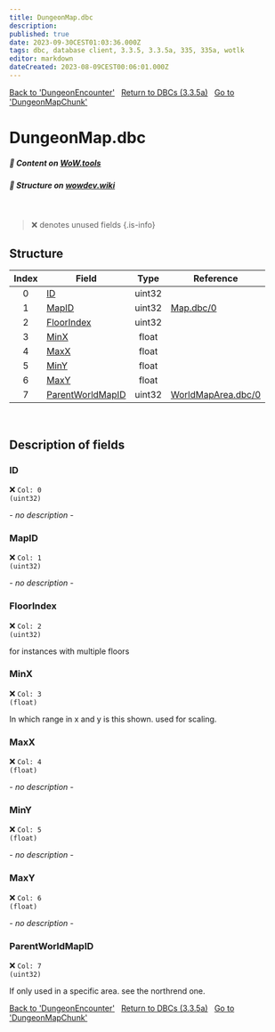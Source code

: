 ```yaml
---
title: DungeonMap.dbc
description:
published: true
date: 2023-09-30CEST01:03:36.000Z
tags: dbc, database client, 3.3.5, 3.3.5a, 335, 335a, wotlk
editor: markdown
dateCreated: 2023-08-09CEST00:06:01.000Z
---
```

<a href="https://trinitycore.info/files/DBC/335/dungeonencounter" class="mt-5 v-btn v-btn--depressed v-btn--flat v-btn--outlined theme--light v-size--default darkblue--text text--lighten-3"><span class="v-btn__content"><i aria-hidden="true" class="v-icon notranslate v-icon--left mdi mdi-arrow-left theme--light"></i><span>Back to 'DungeonEncounter'</span></span></a>&nbsp;&nbsp;&nbsp;<a href="https://trinitycore.info/files/DBC/335/DBC" class="mt-5 v-btn v-btn--depressed v-btn--flat v-btn--outlined theme--light v-size--default darkblue--text text--lighten-3"><span class="v-btn__content"><i aria-hidden="true" class="v-icon notranslate v-icon--left mdi mdi-home-outline theme--light"></i><span>Return to DBCs (3.3.5a)</span></span></a>&nbsp;&nbsp;&nbsp;<a href="https://trinitycore.info/files/DBC/335/dungeonmapchunk" class="mt-5 v-btn v-btn--depressed v-btn--flat v-btn--outlined theme--light v-size--default darkblue--text text--lighten-3"><span class="v-btn__content"><span>Go to 'DungeonMapChunk'</span><i aria-hidden="true" class="v-icon notranslate v-icon--right mdi mdi-arrow-right theme--light"></i></span></a>

# DungeonMap.dbc
##### :open_book: Content on [WoW.tools](https://wow.tools/dbc/?dbc=dungeonmap&build=3.3.5.12340)
##### :pencil: Structure on [wowdev.wiki](https://wowdev.wiki/DB/DungeonMap)
&nbsp;

> :x: denotes unused fields
{.is-info}


## Structure

| Index | Field | Type | Reference |
| :---: | --- | :---: | --- |
| 0 | [ID](#id) | uint32 |  |
| 1 | [MapID](#mapid) | uint32 | [Map.dbc/0](/files/DBC/335/map#id) |
| 2 | [FloorIndex](#floorindex) | uint32 |  |
| 3 | [MinX](#minx) | float |  |
| 4 | [MaxX](#maxx) | float |  |
| 5 | [MinY](#miny) | float |  |
| 6 | [MaxY](#maxy) | float |  |
| 7 | [ParentWorldMapID](#parentworldmapid) | uint32 | [WorldMapArea.dbc/0](/files/DBC/335/worldmaparea#id) |
&nbsp;
## Description of fields

### ID
:x: <code>Col: 0 (uint32)</code>

*- no description -*
&nbsp;

### MapID
:x: <code>Col: 1 (uint32)</code>

*- no description -*
&nbsp;

### FloorIndex
:x: <code>Col: 2 (uint32)</code>

for instances with multiple floors
&nbsp;

### MinX
:x: <code>Col: 3 (float)</code>

In which range in x and y is this shown. used for scaling.
&nbsp;

### MaxX
:x: <code>Col: 4 (float)</code>

*- no description -*
&nbsp;

### MinY
:x: <code>Col: 5 (float)</code>

*- no description -*
&nbsp;

### MaxY
:x: <code>Col: 6 (float)</code>

*- no description -*
&nbsp;

### ParentWorldMapID
:x: <code>Col: 7 (uint32)</code>

If only used in a specific area. see the northrend one.
&nbsp;

<a href="https://trinitycore.info/files/DBC/335/dungeonencounter" class="mt-5 v-btn v-btn--depressed v-btn--flat v-btn--outlined theme--light v-size--default darkblue--text text--lighten-3"><span class="v-btn__content"><i aria-hidden="true" class="v-icon notranslate v-icon--left mdi mdi-arrow-left theme--light"></i><span>Back to 'DungeonEncounter'</span></span></a>&nbsp;&nbsp;&nbsp;<a href="https://trinitycore.info/files/DBC/335/DBC" class="mt-5 v-btn v-btn--depressed v-btn--flat v-btn--outlined theme--light v-size--default darkblue--text text--lighten-3"><span class="v-btn__content"><i aria-hidden="true" class="v-icon notranslate v-icon--left mdi mdi-home-outline theme--light"></i><span>Return to DBCs (3.3.5a)</span></span></a>&nbsp;&nbsp;&nbsp;<a href="https://trinitycore.info/files/DBC/335/dungeonmapchunk" class="mt-5 v-btn v-btn--depressed v-btn--flat v-btn--outlined theme--light v-size--default darkblue--text text--lighten-3"><span class="v-btn__content"><span>Go to 'DungeonMapChunk'</span><i aria-hidden="true" class="v-icon notranslate v-icon--right mdi mdi-arrow-right theme--light"></i></span></a>
